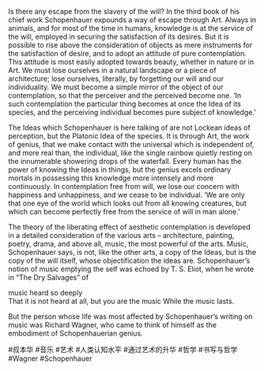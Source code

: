 Is there any escape from the slavery of the will? In the third book of his chief work Schopenhauer expounds a way of escape through Art. Always in animals, and for most of the time in humans, knowledge is at the service of the will, employed in securing the satisfaction of its desires. But it is possible to rise above the consideration of objects as mere instruments for the satisfaction of desire, and to adopt an attitude of pure contemplation. This attitude is most easily adopted towards beauty, whether in nature or in Art. We must lose ourselves in a natural landscape or a piece of architecture; lose ourselves, literally, by forgetting our will and our individuality. We must become a simple mirror of the object of our contemplation, so that the perceiver and the perceived become one. ‘In such contemplation the particular thing becomes at once the Idea of its species, and the perceiving individual becomes pure subject of knowledge.’

The Ideas which Schopenhauer is here talking of are not Lockean ideas of perception, but the Platonic Idea of the species. It is through Art, the work of genius, that we make contact with the universal which is independent of, and more real than, the individual, like the single rainbow quietly resting on the innumerable showering drops of the waterfall. Every human has the power of knowing the Ideas in things, but the genius excels ordinary mortals in possessing this knowledge more intensely and more continuously. In contemplation free from will, we lose our concern with happiness and unhappiness, and we cease to be individual. ‘We are only that one eye of the world which looks out from all knowing creatures, but which can become perfectly free from the service of will in man alone.’

The theory of the liberating effect of aesthetic contemplation is developed in a detailed consideration of the various arts – architecture, painting, poetry, drama, and above all, music, the most powerful of the arts. Music, Schopenhauer says, is not, like the other arts, a copy of the Ideas, but is the copy of the will itself, whose objectification the ideas are. Schopenhauer’s notion of music emptying the self was echoed by T. S. Eliot, when he wrote in “The Dry Salvages” of

music heard so deeply  
That it is not heard at all, but you are the music
While the music lasts.


But the person whose life was most affected by Schopenhauer’s writing on music was Richard Wagner, who came to think of himself as the embodiment of Schopenhauerian genius.

#叔本华 #音乐 #艺术 #人类认知水平 #通过艺术的升华 #哲学
#书写与哲学 #Wagner #Schopenhauer 